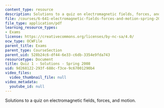 ```yaml
---
content_type: resource
description: Solutions to a quiz on electromagnetic fields, forces, and motion.
file: /courses/6-641-electromagnetic-fields-forces-and-motion-spring-2009/9d268122293f688cf3ce9c67001290b4_MIT6_641s09_sol_quiz2008.pdf
file_type: application/pdf
learning_resource_types:
- Exams
license: https://creativecommons.org/licenses/by-nc-sa/4.0/
ocw_type: OCWFile
parent_title: Exams
parent_type: CourseSection
parent_uid: 528b24c6-df44-6e33-c6db-3354e9fda743
resourcetype: Document
title: Quiz 1 - Solutions - Spring 2008
uid: 9d268122-293f-688c-f3ce-9c67001290b4
video_files:
  video_thumbnail_file: null
video_metadata:
  youtube_id: null
---
```

Solutions to a quiz on electromagnetic fields, forces, and motion.
